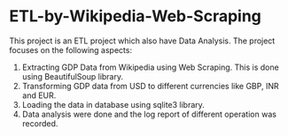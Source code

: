 # ETL-by-Wikipedia-Web-Scraping

This project is an ETL project which also have Data Analysis. The project focuses on the following aspects:

1. Extracting GDP Data from Wikipedia using Web Scraping. This is done using BeautifulSoup library.
2. Transforming GDP data from USD to different currencies like GBP, INR and EUR.
3. Loading the data in database using sqlite3 library.
4. Data analysis were done and the log report of different operation was recorded.
